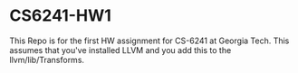 CS6241-HW1
==========

This Repo is for the first HW assignment for CS-6241 at Georgia Tech.  This assumes that you've installed LLVM and you add this to the llvm/lib/Transforms.
